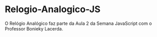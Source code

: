 # Relogio-Analogico-JS
O Relógio Analógico faz parte da Aula 2 da Semana JavaScript com o Professor Bonieky Lacerda.
